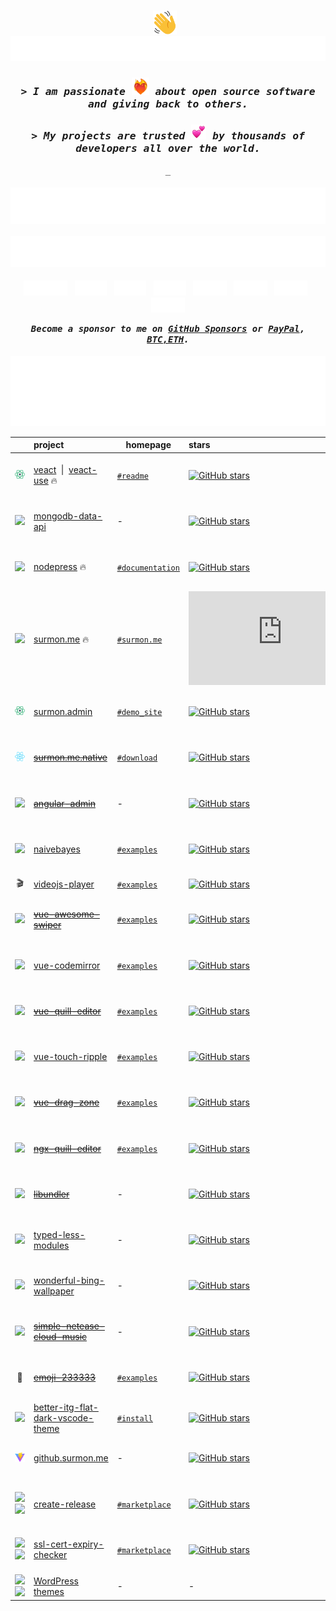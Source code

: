 
<h1></h1>

<h4 align="center">
  <a href="#"><img src="./widgets/wave.svg" height="38" width="38" alt="👋" title="👋" /></a>
  <span>&nbsp;&nbsp;</span>
  <a href="https://surmon.me" title="surmon.me">
    <picture>
      <source media="(prefers-color-scheme: dark)" srcset="./widgets/title-dark.svg">
      <img alt="Hello World! I am Surmon." src="/widgets/title-light.svg">
    </picture>
  </a>
</h4>

<h3 align="center">
  <a href="#" data-fix-readme-link-style></a>
  <i>
    <samp>
      > I am passionate <a href="#"><img src="./widgets/heart-on-fire.webp" alt="❤️‍🔥" title="❤️‍🔥" height="28" width="28" /></a> about open source software and giving back to others.
    </samp>
  </i>
</h3>

<h3 align="center">
  <a href="#" data-fix-readme-link-style></a>
  <i>
    <samp>
      > My projects are trusted <a href="#"><img src="./widgets/emoji-two-hearts.webp" alt="💕" title="💕" height="24" width="24" /></a> by thousands of developers all over the world.
    </samp>
  </i>
</h3>

<p align="center"><samp>_</samp></p>

<h4 align="center">
  <a href="#"><img
    alt="total GitHub stars"
    src="https://raw.githubusercontent.com/surmon-china/surmon-china/release/total-github-stars.svg"
  /></a>
  <span>&nbsp;&nbsp;</span>
  <a href="https://go.surmon.me/npm"><img
    alt="total NPM downloads"
    src="https://raw.githubusercontent.com/surmon-china/surmon-china/release/total-npm-downloads.svg"
  /></a>
</h4>

<p align="center">
  <a href="https://surmon.me"><img
    alt="blog"
    height="24px"
    src="https://raw.githubusercontent.com/surmon-china/surmon-china/release/badge-blog.svg"
  /></a>
  <span>&nbsp;</span>
  <a href="https://go.surmon.me/linkedin"><img
    alt="LinkedIn"
    height="24px"
    src="https://raw.githubusercontent.com/surmon-china/surmon-china/release/badge-linkedin.svg"
  /></a>
  <span>&nbsp;</span>
  <a href="https://go.surmon.me/leetcode"><img
    alt="LeetCode"
    height="24px"
    src="https://raw.githubusercontent.com/surmon-china/surmon-china/release/badge-leetcode.svg"
  /></a>
  <span>&nbsp;</span>
  <a href="https://go.surmon.me/instagram"><img
    alt="Instagram"
    height="24px"
    src="https://raw.githubusercontent.com/surmon-china/surmon-china/release/badge-instagram.svg"
  /></a>
  <span>&nbsp;</span>
  <a href="https://go.surmon.me/threads"><img
    alt="threads"
    height="24px"
    src="https://raw.githubusercontent.com/surmon-china/surmon-china/release/badge-threads.svg"
  /></a>
  <span>&nbsp;</span>
  <a href="https://go.surmon.me/youtube"><img
    alt="YouTube"
    height="24px"
    src="https://raw.githubusercontent.com/surmon-china/surmon-china/release/badge-youtube.svg"
  /></a>
  <span>&nbsp;</span>
  <a href="https://go.surmon.me/telegram"><img
    alt="Telegram"
    height="24px"
    src="https://raw.githubusercontent.com/surmon-china/surmon-china/release/badge-telegram.svg"
  /></a>
  <span>&nbsp;</span>
  <a href="https://go.surmon.me/discord-server"><img
    alt="Discord"
    height="24px"
    src="https://raw.githubusercontent.com/surmon-china/surmon-china/release/badge-discord.svg"
  /></a>
</p>

<p align="center">
  <i>
    <strong>
      <samp>
        Become a sponsor to me on
        <a target="_blank" href="https://github.com/sponsors/surmon-china">GitHub Sponsors</a>
        or
        <a target="_blank" href="https://paypal.me/surmon">PayPal</a>,
        <a target="_blank" href="https://surmon.me/sponsor#bitcoin">BTC,ETH</a>.
      </samp>
    </strong>
  </i>
</p>

<h4></h4>

<p align="center">
  <a href="https://github.com/surmon-china?tab=repositories">
    <picture>
      <source media="(prefers-color-scheme: dark)" srcset="https://raw.githubusercontent.com/surmon-china/surmon-china/release/github-top-languages-dark.svg">
      <img alt="GitHub Top Languages" src="https://raw.githubusercontent.com/surmon-china/surmon-china/release/github-top-languages-light.svg">
    </picture>
  </a>
</p>

| &nbsp; | project | homepage | stars | last commit | downloads | version
| :---: | :--- | --- | :--- | :--- | :--- | :--- |
| <a href="https://github.com/veactjs"><img src="/icons/veact.svg" width="16px" /></a> | [veact](https://github.com/veactjs/veact) &nbsp;\|&nbsp; [veact-use](https://github.com/veactjs/veact-use) 🔥 | [`#readme`](https://github.com/veactjs/veact#veact) | [![GitHub stars](https://img.shields.io/github/stars/veactjs/veact?style=flat)](https://github.com/veactjs/veact/stargazers) | [![GitHub last commit](https://img.shields.io/github/last-commit/veactjs/veact?style=flat&label=last)](https://github.com/veactjs/veact/commits) | [![NPM downloads](https://img.shields.io/npm/dm/veact?style=flat&label=&color=cb3837&labelColor=cb0000&logo=npm)](https://www.npmjs.com/package/veact) | ![GitHub package version](https://img.shields.io/github/package-json/v/veactjs/veact/main?style=flat&label=&labelColor=555&logo=github)
| <a href="#"><img src="/icons/mongodb.svg" width="18px" /></a> | [mongodb-data-api](https://github.com/surmon-china/mongodb-data-api) | - | [![GitHub stars](https://img.shields.io/github/stars/surmon-china/mongodb-data-api?style=flat)](https://github.com/surmon-china/mongodb-data-api/stargazers) | [![GitHub last commit](https://img.shields.io/github/last-commit/surmon-china/mongodb-data-api?style=flat&label=last)](https://github.com/surmon-china/mongodb-data-api/commits) | [![NPM downloads](https://img.shields.io/npm/dm/mongodb-data-api?style=flat&label=&color=cb3837&labelColor=cb0000&logo=npm)](https://www.npmjs.com/package/mongodb-data-api) | ![GitHub package version](https://img.shields.io/github/package-json/v/surmon-china/mongodb-data-api/main?style=flat&label=&labelColor=555&logo=github)
| <a href="https://github.com/nestjs"><img src="/icons/nestjs.svg" width="15px" /></a> | [nodepress](https://github.com/surmon-china/nodepress) 🔥 | [`#documentation`](https://github.surmon.me/nodepress/) | [![GitHub stars](https://img.shields.io/github/stars/surmon-china/nodepress?style=flat)](https://github.com/surmon-china/nodepress/stargazers) | [![GitHub last commit](https://img.shields.io/github/last-commit/surmon-china/nodepress?style=flat&label=last)](https://github.com/surmon-china/nodepress/commits) | - | ![GitHub package version](https://img.shields.io/github/package-json/v/surmon-china/nodepress/main?style=flat&label=&labelColor=555&logo=github)
| <a href="https://github.com/vuejs"><img src="/icons/vue.svg" width="16px" /></a> | [surmon.me](https://github.com/surmon-china/surmon.me) 🔥 | [`#surmon.me`](https://surmon.me) | [![GitHub stars](https://img.shields.io/github/stars/surmon-china/surmon.me?style=flat)](https://github.com/surmon-china/surmon.me/stargazers) | [![GitHub last commit](https://img.shields.io/github/last-commit/surmon-china/surmon.me?style=flat&label=last)](https://github.com/surmon-china/surmon.me/commits) | - | ![GitHub package version](https://img.shields.io/github/package-json/v/surmon-china/surmon.me/main?style=flat&label=&labelColor=555&logo=github)
| <a href="https://github.com/veactjs"><img src="/icons/veact.svg" width="16px" /></a> | [surmon.admin](https://github.com/surmon-china/surmon.admin) | [`#demo_site`](https://github.surmon.me/surmon.admin) | [![GitHub stars](https://img.shields.io/github/stars/surmon-china/surmon.admin?style=flat)](https://github.com/surmon-china/surmon.admin/stargazers) | [![GitHub last commit](https://img.shields.io/github/last-commit/surmon-china/surmon.admin?style=flat&label=last)](https://github.com/surmon-china/surmon.admin/commits) | - | ![GitHub package version](https://img.shields.io/github/package-json/v/surmon-china/surmon.admin/main?style=flat&label=&labelColor=555&logo=github)
| <a href="https://github.com/facebook/react-native"><img src="/icons/react.svg" width="16px" /></a> | [~~surmon.me.native~~](https://github.com/surmon-china/surmon.me.native) | [`#download`](https://surmon.me/app) | [![GitHub stars](https://img.shields.io/github/stars/surmon-china/surmon.me.native?style=flat)](https://github.com/surmon-china/surmon.me.native/stargazers) | [![GitHub last commit](https://img.shields.io/github/last-commit/surmon-china/surmon.me.native?style=flat&label=last)](https://github.com/surmon-china/surmon.me.native/commits) | - | ![GitHub package version](https://img.shields.io/github/package-json/v/surmon-china/surmon.me.native/master?style=flat&label=&labelColor=555&logo=github)
| <a href="https://github.com/angular"><img src="/icons/angular.svg" width="15px" /></a> | [~~angular-admin~~](https://github.com/surmon-china/angular-admin) | - | [![GitHub stars](https://img.shields.io/github/stars/surmon-china/angular-admin?style=flat)](https://github.com/surmon-china/angular-admin/stargazers) | [![GitHub last commit](https://img.shields.io/github/last-commit/surmon-china/angular-admin?style=flat&label=last)](https://github.com/surmon-china/angular-admin/commits) | - | ![GitHub package version](https://img.shields.io/github/package-json/v/surmon-china/angular-admin/master?style=flat&label=&labelColor=555&logo=github)
| <a href="#"><img src="/icons/javascript.svg" width="16px" /></a> | [naivebayes](https://github.com/surmon-china/naivebayes) | [`#examples`](https://github.surmon.me/naivebayes) | [![GitHub stars](https://img.shields.io/github/stars/surmon-china/naivebayes?style=flat)](https://github.com/surmon-china/naivebayes/stargazers) | [![GitHub last commit](https://img.shields.io/github/last-commit/surmon-china/naivebayes?style=flat&label=last)](https://github.com/surmon-china/naivebayes/commits) | [![NPM downloads](https://img.shields.io/npm/dm/naivebayes?style=flat&label=&color=cb3837&labelColor=cb0000&logo=npm)](https://www.npmjs.com/package/naivebayes) | ![GitHub package version](https://img.shields.io/github/package-json/v/surmon-china/naivebayes/main?style=flat&label=&labelColor=555&logo=github)
| 🎬 | [videojs-player](https://github.com/surmon-china/videojs-player) | [`#examples`](https://github.surmon.me/videojs-player) | [![GitHub stars](https://img.shields.io/github/stars/surmon-china/videojs-player?style=flat)](https://github.com/surmon-china/videojs-player/stargazers) | [![GitHub last commit](https://img.shields.io/github/last-commit/surmon-china/videojs-player?style=flat&label=last)](https://github.com/surmon-china/videojs-player/commits) | [![NPM downloads](https://img.shields.io/npm/dm/@videojs-player/vue?style=flat&label=&color=cb3837&labelColor=cb0000&logo=npm)](https://www.npmjs.com/package/@videojs-player/vue) | -
| <a href="https://github.com/vuejs"><img src="/icons/vue.svg" width="16px" /></a> | [~~vue-awesome-swiper~~](https://github.com/surmon-china/vue-awesome-swiper) | [`#examples`](https://github.surmon.me/vue-awesome-swiper) | [![GitHub stars](https://img.shields.io/github/stars/surmon-china/vue-awesome-swiper?style=flat)](https://github.com/surmon-china/vue-awesome-swiper/stargazers) | [![GitHub last commit](https://img.shields.io/github/last-commit/surmon-china/vue-awesome-swiper?style=flat&label=last)](https://github.com/surmon-china/vue-awesome-swiper/commits) | [![NPM downloads](https://img.shields.io/npm/dm/vue-awesome-swiper?style=flat&label=&color=cb3837&labelColor=cb0000&logo=npm)](https://www.npmjs.com/package/vue-awesome-swiper) | ![GitHub package version](https://img.shields.io/github/package-json/v/surmon-china/vue-awesome-swiper/main?style=flat&label=&labelColor=555&logo=github)
| <a href="https://github.com/vuejs"><img src="/icons/vue.svg" width="16px" /></a> | [vue-codemirror](https://github.com/surmon-china/vue-codemirror) | [`#examples`](https://github.surmon.me/vue-codemirror) | [![GitHub stars](https://img.shields.io/github/stars/surmon-china/vue-codemirror?style=flat)](https://github.com/surmon-china/vue-codemirror/stargazers) | [![GitHub last commit](https://img.shields.io/github/last-commit/surmon-china/vue-codemirror?style=flat&label=last)](https://github.com/surmon-china/vue-codemirror/commits) | [![NPM downloads](https://img.shields.io/npm/dm/vue-codemirror?style=flat&label=&color=cb3837&labelColor=cb0000&logo=npm)](https://www.npmjs.com/package/vue-codemirror) | ![GitHub package version](https://img.shields.io/github/package-json/v/surmon-china/vue-codemirror/main?style=flat&label=&labelColor=555&logo=github)
| <a href="https://github.com/vuejs"><img src="/icons/vue.svg" width="16px" /></a> | [~~vue-quill-editor~~](https://github.com/surmon-china/vue-quill-editor) | [`#examples`](https://github.surmon.me/vue-quill-editor)| [![GitHub stars](https://img.shields.io/github/stars/surmon-china/vue-quill-editor?style=flat)](https://github.com/surmon-china/vue-quill-editor/stargazers) | [![GitHub last commit](https://img.shields.io/github/last-commit/surmon-china/vue-quill-editor?style=flat&label=last)](https://github.com/surmon-china/vue-quill-editor/commits) | [![NPM downloads](https://img.shields.io/npm/dm/vue-quill-editor?style=flat&label=&color=cb3837&labelColor=cb0000&logo=npm)](https://www.npmjs.com/package/vue-quill-editor) | ![GitHub package version](https://img.shields.io/github/package-json/v/surmon-china/vue-quill-editor/main?style=flat&label=&labelColor=555&logo=github)
| <a href="https://github.com/vuejs"><img src="/icons/vue.svg" width="16px" /></a> | [vue-touch-ripple](https://github.com/surmon-china/vue-touch-ripple) | [`#examples`](https://github.surmon.me/vue-touch-ripple) | [![GitHub stars](https://img.shields.io/github/stars/surmon-china/vue-touch-ripple?style=flat)](https://github.com/surmon-china/vue-touch-ripple/stargazers) | [![GitHub last commit](https://img.shields.io/github/last-commit/surmon-china/vue-touch-ripple?style=flat&label=last)](https://github.com/surmon-china/vue-touch-ripple/commits) | [![NPM downloads](https://img.shields.io/npm/dm/vue-touch-ripple?style=flat&label=&color=cb3837&labelColor=cb0000&logo=npm)](https://www.npmjs.com/package/vue-touch-ripple) | ![GitHub package version](https://img.shields.io/github/package-json/v/surmon-china/vue-touch-ripple/main?style=flat&label=&labelColor=555&logo=github)
| <a href="https://github.com/vuejs"><img src="/icons/vue.svg" width="16px" /></a> | [~~vue-drag-zone~~](https://github.com/surmon-china/vue-drag-zone) | [`#examples`](https://github.surmon.me/vue-drag-zone) | [![GitHub stars](https://img.shields.io/github/stars/surmon-china/vue-drag-zone?style=flat)](https://github.com/surmon-china/vue-drag-zone/stargazers) | [![GitHub last commit](https://img.shields.io/github/last-commit/surmon-china/vue-drag-zone?style=flat&label=last)](https://github.com/surmon-china/vue-drag-zone/commits) | [![NPM downloads](https://img.shields.io/npm/dm/vue-drag-zone?style=flat&label=&color=cb3837&labelColor=cb0000&logo=npm)](https://www.npmjs.com/package/vue-drag-zone) | ![GitHub package version](https://img.shields.io/github/package-json/v/surmon-china/vue-drag-zone/main?style=flat&label=&labelColor=555&logo=github)
| <a href="https://github.com/angular"><img src="/icons/angular.svg" width="15px" /></a> | [~~ngx-quill-editor~~](https://github.com/surmon-china/ngx-quill-editor) | [`#examples`](https://github.surmon.me/ngx-quill-editor) | [![GitHub stars](https://img.shields.io/github/stars/surmon-china/ngx-quill-editor?style=flat)](https://github.com/surmon-china/ngx-quill-editor/stargazers) | [![GitHub last commit](https://img.shields.io/github/last-commit/surmon-china/ngx-quill-editor?style=flat&label=last)](https://github.com/surmon-china/ngx-quill-editor/commits) | [![NPM downloads](https://img.shields.io/npm/dm/ngx-quill-editor?style=flat&label=&color=cb3837&labelColor=cb0000&logo=npm)](https://www.npmjs.com/package/ngx-quill-editor) | ![GitHub package version](https://img.shields.io/github/package-json/v/surmon-china/ngx-quill-editor/master?style=flat&label=&labelColor=555&logo=github)
| <a href="https://github.com/rollup"><img src="/icons/rollup.svg" width="13px" /></a> | [~~libundler~~](https://github.com/surmon-china/libundler) |  - | [![GitHub stars](https://img.shields.io/github/stars/surmon-china/libundler?style=flat)](https://github.com/surmon-china/libundler/stargazers) | [![GitHub last commit](https://img.shields.io/github/last-commit/surmon-china/libundler?style=flat&label=last)](https://github.com/surmon-china/libundler/commits) | [![NPM downloads](https://img.shields.io/npm/dm/@surmon-china/libundler?style=flat&label=&color=cb3837&labelColor=cb0000&logo=npm)](https://www.npmjs.com/package/@surmon-china/libundler) | ![GitHub package version](https://img.shields.io/github/package-json/v/surmon-china/libundler/main?style=flat&label=&labelColor=555&logo=github)
| <a href="https://github.com/less"><img src="/icons/less.svg" width="18px" /></a> | [typed-less-modules](https://github.com/qiniu/typed-less-modules) | - | [![GitHub stars](https://img.shields.io/github/stars/qiniu/typed-less-modules?style=flat)](https://github.com/qiniu/typed-less-modules/stargazers) | [![GitHub last commit](https://img.shields.io/github/last-commit/qiniu/typed-less-modules?style=flat&label=last)](https://github.com/qiniu/typed-less-modules/commits) | [![NPM downloads](https://img.shields.io/npm/dm/@qiniu/typed-less-modules?style=flat&label=&color=cb3837&labelColor=cb0000&logo=npm)](https://www.npmjs.com/package/@qiniu/typed-less-modules) | ![GitHub package version](https://img.shields.io/github/package-json/v/qiniu/typed-less-modules/master?style=flat&label=&labelColor=555&logo=github)
| <a href="#"><img src="/icons/bing.svg" width="13px" /></a> | [wonderful-bing-wallpaper](https://github.com/surmon-china/wonderful-bing-wallpaper) | - | [![GitHub stars](https://img.shields.io/github/stars/surmon-china/wonderful-bing-wallpaper?style=flat)](https://github.com/surmon-china/wonderful-bing-wallpaper/stargazers) | [![GitHub last commit](https://img.shields.io/github/last-commit/surmon-china/wonderful-bing-wallpaper?style=flat&label=last)](https://github.com/surmon-china/wonderful-bing-wallpaper/commits) | [![NPM downloads](https://img.shields.io/npm/dm/wonderful-bing-wallpaper?style=flat&label=&color=cb3837&labelColor=cb0000&logo=npm)](https://www.npmjs.com/package/wonderful-bing-wallpaper) | ![GitHub package version](https://img.shields.io/github/package-json/v/surmon-china/wonderful-bing-wallpaper/main?style=flat&label=&labelColor=555&logo=github)
| <a href="#"><img src="/icons/netease-music.svg" width="16px" /></a> | [~~simple-netease-cloud-music~~](https://github.com/surmon-china/simple-netease-cloud-music) | - | [![GitHub stars](https://img.shields.io/github/stars/surmon-china/simple-netease-cloud-music?style=flat)](https://github.com/surmon-china/simple-netease-cloud-music/stargazers) | [![GitHub last commit](https://img.shields.io/github/last-commit/surmon-china/simple-netease-cloud-music?style=flat&label=last)](https://github.com/surmon-china/simple-netease-cloud-music/commits) | [![NPM downloads](https://img.shields.io/npm/dm/simple-netease-cloud-music?style=flat&label=&color=cb3837&labelColor=cb0000&logo=npm)](https://www.npmjs.com/package/simple-netease-cloud-music) | ![GitHub package version](https://img.shields.io/github/package-json/v/surmon-china/simple-netease-cloud-music/main?style=flat&label=&labelColor=555&logo=github)
| 🤪 | [~~emoji-233333~~](https://github.com/surmon-china/emoji-233333) | [`#examples`](https://github.surmon.me/emoji-233333/dev) | [![GitHub stars](https://img.shields.io/github/stars/surmon-china/emoji-233333?style=flat)](https://github.com/surmon-china/emoji-233333/stargazers) | [![GitHub last commit](https://img.shields.io/github/last-commit/surmon-china/emoji-233333?style=flat&label=last)](https://github.com/surmon-china/emoji-233333/commits) | [![NPM downloads](https://img.shields.io/npm/dm/emoji-233333?style=flat&label=&color=cb3837&labelColor=cb0000&logo=npm)](https://www.npmjs.com/package/emoji-233333) | ![GitHub package version](https://img.shields.io/github/package-json/v/surmon-china/emoji-233333/main?style=flat&label=&labelColor=555&logo=github)
| <a href="#"><img src="/icons/vscode.svg" width="15px" /></a> | [better-itg-flat-dark-vscode-theme](https://github.com/surmon-china/better-itg-flat-dark-vscode-theme) | [`#install`](https://marketplace.visualstudio.com/items?itemName=surmon.theme-better-itg-flat-dark) | [![GitHub stars](https://img.shields.io/github/stars/surmon-china/better-itg-flat-dark-vscode-theme?style=flat)](https://github.com/surmon-china/better-itg-flat-dark-vscode-theme/stargazers) | [![GitHub last commit](https://img.shields.io/github/last-commit/surmon-china/better-itg-flat-dark-vscode-theme?style=flat&label=last)](https://github.com/surmon-china/better-itg-flat-dark-vscode-theme/commits) | - | -
| <a href="https://github.com/vitejs"><img src="/icons/vite.svg" width="16px" /></a> | [github.surmon.me](https://github.com/surmon-china/surmon-china.github.io) | - | [![GitHub stars](https://img.shields.io/github/stars/surmon-china/surmon-china.github.io?style=flat)](https://github.com/surmon-china/surmon-china.github.io/stargazers) | [![GitHub last commit](https://img.shields.io/github/last-commit/surmon-china/surmon-china.github.io?style=flat&label=last)](https://github.com/surmon-china/surmon-china.github.io/commits) | - | ![GitHub package version](https://img.shields.io/github/package-json/v/surmon-china/surmon-china.github.io/source?style=flat&label=&labelColor=555&logo=github)
| <a href="#gh-light-mode-only"><img src="/icons/github.dark.svg" width="16px" /></a><a href="#gh-dark-mode-only"><img src="/icons/github.light.svg" width="16px" /></a> | [create-release](https://github.com/surmon-china/create-release) | [`#marketplace`](https://github.com/marketplace/actions/easily-create-a-release) | [![GitHub stars](https://img.shields.io/github/stars/surmon-china/create-release?style=flat)](https://github.com/surmon-china/create-release/stargazers) | [![GitHub last commit](https://img.shields.io/github/last-commit/surmon-china/create-release?style=flat&label=last)](https://github.com/surmon-china/create-release/commits) | - | ![GitHub package version](https://img.shields.io/github/package-json/v/surmon-china/create-release/main?style=flat&label=&labelColor=555&logo=github)
| <a href="#gh-light-mode-only"><img src="/icons/github.dark.svg" width="16px" /></a><a href="#gh-dark-mode-only"><img src="/icons/github.light.svg" width="16px" /></a> | [ssl-cert-expiry-checker](https://github.com/surmon-china/action-ssl-cert-expiry-checker) | [`#marketplace`](https://github.com/marketplace/actions/ssl-certificate-expiry-checker) | [![GitHub stars](https://img.shields.io/github/stars/surmon-china/action-ssl-cert-expiry-checker?style=flat)](https://github.com/surmon-china/action-ssl-cert-expiry-checker/stargazers) | [![GitHub last commit](https://img.shields.io/github/last-commit/surmon-china/action-ssl-cert-expiry-checker?style=flat&label=last)](https://github.com/surmon-china/action-ssl-cert-expiry-checker/commits) | - | ![GitHub package version](https://img.shields.io/github/package-json/v/surmon-china/action-ssl-cert-expiry-checker/main?style=flat&label=&labelColor=555&logo=github)
| <a href="https://github.com/WordPress/WordPress#gh-dark-mode-only"><img src="/icons/wordpress.light.svg" width="15px" /></a><a href="https://github.com/WordPress/WordPress#gh-light-mode-only"><img src="/icons/wordpress.dark.svg" width="15px" /></a> | [WordPress themes](https://github.com/stars/surmon-china/lists/wordpress) | - | - | - | - | -
